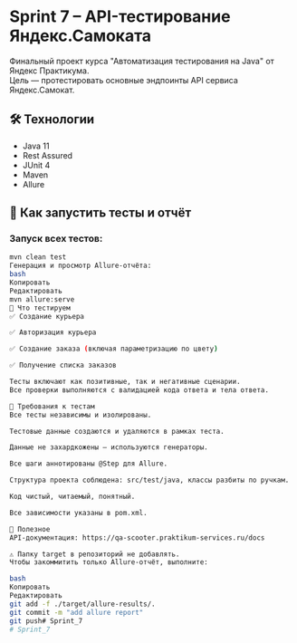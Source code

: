 # Sprint 7 – API-тестирование Яндекс.Самоката

Финальный проект курса "Автоматизация тестирования на Java" от Яндекс Практикума.  
Цель — протестировать основные эндпоинты API сервиса Яндекс.Самокат.

## 🛠 Технологии
- Java 11
- Rest Assured
- JUnit 4
- Maven
- Allure

## 🚀 Как запустить тесты и отчёт

### Запуск всех тестов:
```bash
mvn clean test
Генерация и просмотр Allure-отчёта:
bash
Копировать
Редактировать
mvn allure:serve
📌 Что тестируем
✅ Создание курьера

✅ Авторизация курьера

✅ Создание заказа (включая параметризацию по цвету)

✅ Получение списка заказов

Тесты включают как позитивные, так и негативные сценарии.
Все проверки выполняются с валидацией кода ответа и тела ответа.

🧪 Требования к тестам
Все тесты независимы и изолированы.

Тестовые данные создаются и удаляются в рамках теста.

Данные не захардкожены — используются генераторы.

Все шаги аннотированы @Step для Allure.

Структура проекта соблюдена: src/test/java, классы разбиты по ручкам.

Код чистый, читаемый, понятный.

Все зависимости указаны в pom.xml.

📎 Полезное
API-документация: https://qa-scooter.praktikum-services.ru/docs

⚠️ Папку target в репозиторий не добавлять.
Чтобы закоммитить только Allure-отчёт, выполните:

bash
Копировать
Редактировать
git add -f ./target/allure-results/.
git commit -m "add allure report"
git push# Sprint_7
# Sprint_7
